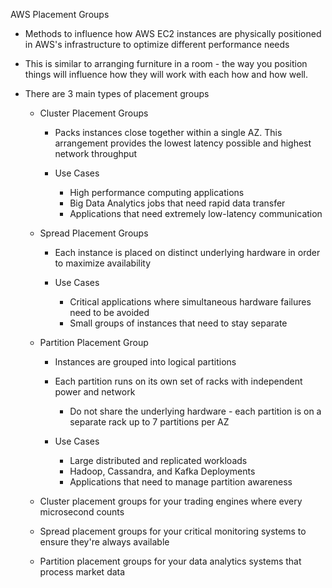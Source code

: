 AWS Placement Groups

- Methods to influence how AWS EC2 instances are physically positioned in AWS's infrastructure to optimize different performance needs
- This is similar to arranging furniture in a room - the way you position things will influence how they will work with each how and how well.
- There are 3 main types of placement groups
    
    - Cluster Placement Groups
        
        - Packs instances close together within a single AZ. This arrangement provides the lowest latency possible and highest network throughput
        - Use Cases
            
            - High performance computing applications
            - Big Data Analytics jobs that need rapid data transfer
            - Applications that need extremely low-latency communication
    - Spread Placement Groups
        
        - Each instance is placed on distinct underlying hardware in order to maximize availability
        - Use Cases
            
            - Critical applications where simultaneous hardware failures need to be avoided
            - Small groups of instances that need to stay separate
    - Partition Placement Group
        
        - Instances are grouped into logical partitions
        - Each partition runs on its own set of racks with independent power and network
            
            - Do not share the underlying hardware - each partition is on a separate rack up to 7 partitions per AZ
        - Use Cases
            
            - Large distributed and replicated workloads
            - Hadoop, Cassandra, and Kafka Deployments
            - Applications that need to manage partition awareness
    - Cluster placement groups for your trading engines where every microsecond counts
    - Spread placement groups for your critical monitoring systems to ensure they're always available
    - Partition placement groups for your data analytics systems that process market data